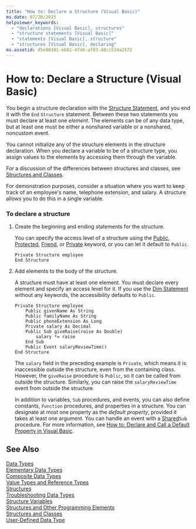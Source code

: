```yaml
---
title: "How to: Declare a Structure (Visual Basic)"
ms.date: 07/20/2015
helpviewer_keywords: 
  - "declarations [Visual Basic], structures"
  - "structure statements [Visual Basic]"
  - "statements [Visual Basic], structure"
  - "structures [Visual Basic], declaring"
ms.assetid: d5e98381-eb81-47d4-af83-48cc534a2572
---
```

# How to: Declare a Structure (Visual Basic)
You begin a structure declaration with the [Structure Statement](../../../../visual-basic/language-reference/statements/structure-statement.md), and you end it with the `End` `Structure` statement. Between these two statements you must declare at least one *element*. The elements can be of any data type, but at least one must be either a nonshared variable or a nonshared, noncustom event.  
  
 You cannot initialize any of the structure elements in the structure declaration. When you declare a variable to be of a structure type, you assign values to the elements by accessing them through the variable.  
  
 For a discussion of the differences between structures and classes, see [Structures and Classes](../../../../visual-basic/programming-guide/language-features/data-types/structures-and-classes.md).  
  
 For demonstration purposes, consider a situation where you want to keep track of an employee's name, telephone extension, and salary. A structure allows you to do this in a single variable.  
  
### To declare a structure  
  
1. Create the beginning and ending statements for the structure.  
  
    You can specify the access level of a structure using the [Public](../../../../visual-basic/language-reference/modifiers/public.md), [Protected](../../../../visual-basic/language-reference/modifiers/protected.md), [Friend](../../../../visual-basic/language-reference/modifiers/friend.md), or [Private](../../../../visual-basic/language-reference/modifiers/private.md) keyword, or you can let it default to `Public`.  
  
   ```  
   Private Structure employee  
   End Structure  
   ```  
  
2. Add elements to the body of the structure.  
  
    A structure must have at least one element. You must declare every element and specify an access level for it. If you use the [Dim Statement](../../../../visual-basic/language-reference/statements/dim-statement.md) without any keywords, the accessibility defaults to `Public`.  
  
   ```  
   Private Structure employee  
       Public givenName As String  
       Public familyName As String  
       Public phoneExtension As Long  
       Private salary As Decimal  
       Public Sub giveRaise(raise As Double)  
           salary *= raise  
       End Sub  
       Public Event salaryReviewTime()  
   End Structure  
   ```  
  
    The `salary` field in the preceding example is `Private`, which means it is inaccessible outside the structure, even from the containing class. However, the `giveRaise` procedure is `Public`, so it can be called from outside the structure. Similarly, you can raise the `salaryReviewTime` event from outside the structure.  
  
    In addition to variables, `Sub` procedures, and events, you can also define constants, `Function` procedures, and properties in a structure. You can designate at most one property as the *default property*, provided it takes at least one argument. You can handle an event with a [Shared](../../../../visual-basic/language-reference/modifiers/shared.md)`Sub` procedure. For more information, see [How to: Declare and Call a Default Property in Visual Basic](../../../../visual-basic/programming-guide/language-features/procedures/how-to-declare-and-call-a-default-property.md).  
  
## See Also  
 [Data Types](../../../../visual-basic/programming-guide/language-features/data-types/index.md)  
 [Elementary Data Types](../../../../visual-basic/programming-guide/language-features/data-types/elementary-data-types.md)  
 [Composite Data Types](../../../../visual-basic/programming-guide/language-features/data-types/composite-data-types.md)  
 [Value Types and Reference Types](../../../../visual-basic/programming-guide/language-features/data-types/value-types-and-reference-types.md)  
 [Structures](../../../../visual-basic/programming-guide/language-features/data-types/structures.md)  
 [Troubleshooting Data Types](../../../../visual-basic/programming-guide/language-features/data-types/troubleshooting-data-types.md)  
 [Structure Variables](../../../../visual-basic/programming-guide/language-features/data-types/structure-variables.md)  
 [Structures and Other Programming Elements](../../../../visual-basic/programming-guide/language-features/data-types/structures-and-other-programming-elements.md)  
 [Structures and Classes](../../../../visual-basic/programming-guide/language-features/data-types/structures-and-classes.md)  
 [User-Defined Data Type](../../../../visual-basic/language-reference/data-types/user-defined-data-type.md)

